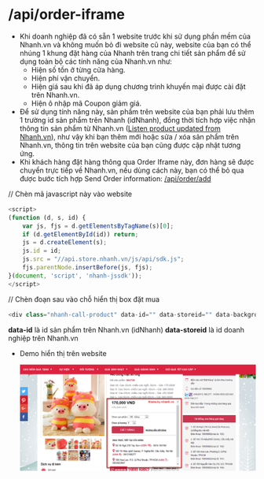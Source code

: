 # /api/order-iframe

* Khi doanh nghiệp đã có sẵn 1 website trước khi sử dụng phần mềm của Nhanh.vn và không muốn bỏ đi website cũ này, website của bạn có thể nhúng 1 khung đặt hàng của Nhanh trên trang chi tiết sản phẩm để sử dụng toàn bộ các tính năng của Nhanh.vn như:
  * Hiện số tồn ở từng cửa hàng.
  * Hiện phí vận chuyển.
  * Hiện giá sau khi đã áp dụng chương trình khuyến mại được cài đặt trên Nhanh.vn.
  * Hiện ô nhập mã Coupon giảm giá.
* Để sử dụng tính năng này, sản phẩm trên website của bạn phải lưu thêm 1 trường id sản phẩm trên Nhanh \(idNhanh\), đồng thời tích hợp việc nhận thông tin sản phẩm từ Nhanh.vn \([Listen product updated from Nhanh.vn](../send-data-to-nhanh.vn/add-1.md)\), như vậy khi bạn thêm mới hoặc sửa / xóa sản phẩm trên Nhanh.vn, thông tin trên website của bạn cũng được cập nhật tương ứng.
* Khi khách hàng đặt hàng thông qua Order Iframe này, đơn hàng sẽ được chuyển trực tiếp về Nhanh.vn, nếu dùng cách này, bạn có thể bỏ qua được bước tích hợp Send Order information: [/api/order/add](../send-data-to-nhanh.vn/add-2.md)

// Chèn mã javascript này vào website

```javascript
<script>
(function (d, s, id) {
    var js, fjs = d.getElementsByTagName(s)[0];
    if (d.getElementById(id)) return;
    js = d.createElement(s);
    js.id = id;
    js.src = "//api.store.nhanh.vn/js/api/sdk.js";
    fjs.parentNode.insertBefore(js, fjs);
}(document, 'script', 'nhanh-jssdk'));
</script>
```

// Chèn đoạn sau vào chỗ hiển thị box đặt mua

```php
<div class="nhanh-call-product" data-id="" data-storeid="" data-backgroundbutton="cc334f" data-borderradiusbutton="5" data-font="Arial, Helvetica, sans-serif" data-fontsize="12"></div>
```

**data-id** là id sản phẩm trên Nhanh.vn \(idNhanh\) **data-storeid** là id doanh nghiệp trên Nhanh.vn

* Demo hiển thị trên website

  ![](../.gitbook/assets/pasted-image-0.png)

